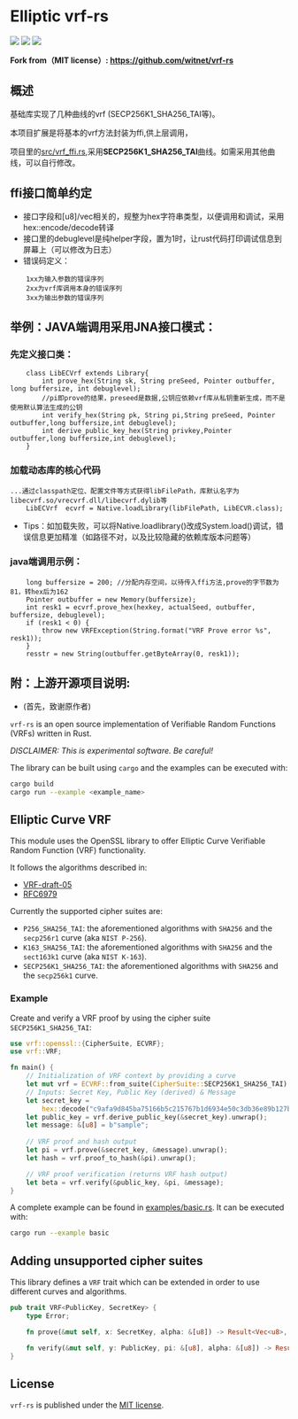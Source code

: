 # Elliptic vrf-rs
[![](https://img.shields.io/crates/v/vrf.svg)](https://crates.io/crates/vrf) [![](https://docs.rs/vrf/badge.svg)](https://docs.rs/vrf) [![](https://github.com/witnet/vrf-rs/actions/workflows/rust.yml/badge.svg)](https://github.com/witnet/vrf-rs/actions/workflows/rust.yml)

**Fork from（MIT license）: https://github.com/witnet/vrf-rs**

##  概述
基础库实现了几种曲线的vrf (SECP256K1_SHA256_TAI等)。

本项目扩展是将基本的vrf方法封装为ffi,供上层调用，

项目里的[src/vrf_ffi.rs](src/vrf_ffi.rs),采用**SECP256K1_SHA256_TAI**曲线。如需采用其他曲线，可以自行修改。

## ffi接口简单约定
* 接口字段和[u8]/vec相关的，规整为hex字符串类型，以便调用和调试，采用hex::encode/decode转译
* 接口里的debuglevel是纯helper字段，置为1时，让rust代码打印调试信息到屏幕上（可以修改为日志）
* 错误码定义：
``` 
    1xx为输入参数的错误序列
    2xx为vrf库调用本身的错误序列
    3xx为输出参数的错误序列
```
## 举例：JAVA端调用采用JNA接口模式：
### 先定义接口类：
```
    class LibECVrf extends Library{
        int prove_hex(String sk, String preSeed, Pointer outbuffer, long buffersize, int debuglevel);
        //pi即prove的结果，preseed是数据,公钥应依赖vrf库从私钥重新生成，而不是使用默认算法生成的公钥
        int verify_hex(String pk, String pi,String preSeed, Pointer outbuffer,long buffersize,int debuglevel);
        int derive_public_key_hex(String privkey,Pointer outbuffer,long buffersize,int debuglevel);
    }
```    
### 加载动态库的核心代码
    ...通过classpath定位、配置文件等方式获得libFilePath，库默认名字为 libecvrf.so/vrecvrf.dll/libecvrf.dylib等
        LibECVrf  ecvrf = Native.loadLibrary(libFilePath, LibECVR.class);

* Tips：如加载失败，可以将Native.loadlibrary()改成System.load()调试，错误信息更加精准（如路径不对，以及比较隐藏的依赖库版本问题等）

### java端调用示例：
```    
    long buffersize = 200; //分配内存空间，以待传入ffi方法,prove的字节数为81，转hex后为162
    Pointer outbuffer = new Memory(buffersize);
    int resk1 = ecvrf.prove_hex(hexkey, actualSeed, outbuffer, buffersize, debuglevel);
    if (resk1 < 0) {
        throw new VRFException(String.format("VRF Prove error %s", resk1));
    }
    resstr = new String(outbuffer.getByteArray(0, resk1));
```

## 附：上游开源项目说明:
* (首先，致谢原作者)

`vrf-rs` is an open source implementation of Verifiable Random Functions (VRFs) written in Rust.

_DISCLAIMER: This is experimental software. Be careful!_

The library can be built using `cargo` and the examples can be executed with:

```bash
cargo build
cargo run --example <example_name>
```

## Elliptic Curve VRF

This module uses the OpenSSL library to offer Elliptic Curve Verifiable Random Function (VRF) functionality.

It follows the algorithms described in:

* [VRF-draft-05](https://tools.ietf.org/pdf/draft-irtf-cfrg-vrf-05)
* [RFC6979](https://tools.ietf.org/html/rfc6979)

Currently the supported cipher suites are:

* `P256_SHA256_TAI`: the aforementioned algorithms with `SHA256` and the `secp256r1` curve (aka `NIST P-256`).
* `K163_SHA256_TAI`: the aforementioned algorithms with `SHA256` and the `sect163k1` curve (aka `NIST K-163`).
* `SECP256K1_SHA256_TAI`: the aforementioned algorithms with `SHA256` and the `secp256k1` curve.

### Example

Create and verify a VRF proof by using the cipher suite `SECP256K1_SHA256_TAI`:

```rust
use vrf::openssl::{CipherSuite, ECVRF};
use vrf::VRF;

fn main() {
    // Initialization of VRF context by providing a curve
    let mut vrf = ECVRF::from_suite(CipherSuite::SECP256K1_SHA256_TAI).unwrap();
    // Inputs: Secret Key, Public Key (derived) & Message
    let secret_key =
        hex::decode("c9afa9d845ba75166b5c215767b1d6934e50c3db36e89b127b8a622b120f6721").unwrap();
    let public_key = vrf.derive_public_key(&secret_key).unwrap();
    let message: &[u8] = b"sample";
    
    // VRF proof and hash output
    let pi = vrf.prove(&secret_key, &message).unwrap();
    let hash = vrf.proof_to_hash(&pi).unwrap();

    // VRF proof verification (returns VRF hash output)
    let beta = vrf.verify(&public_key, &pi, &message);
}
```

A complete example can be found in [examples/basic.rs](https://github.com/witnet/vrf-rs/blob/master/examples/basic.rs). It can be executed with:

```bash
cargo run --example basic
```

## Adding unsupported cipher suites

This library defines a `VRF` trait which can be extended in order to use different curves and algorithms.

```rust
pub trait VRF<PublicKey, SecretKey> {
    type Error;

    fn prove(&mut self, x: SecretKey, alpha: &[u8]) -> Result<Vec<u8>, Self::Error>;

    fn verify(&mut self, y: PublicKey, pi: &[u8], alpha: &[u8]) -> Result<Vec<u8>, Self::Error>;
}
```

## License

`vrf-rs` is published under the [MIT license][license].

[license]: https://github.com/witnet/vrf-rs/blob/master/LICENSE